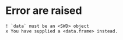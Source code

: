 # Error are raised

    ! `data` must be an <SWD> object
    x You have supplied a <data.frame> instead.

